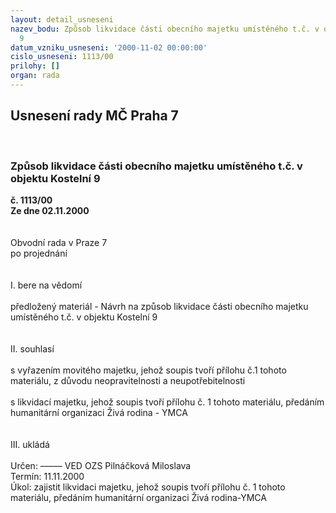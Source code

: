 ```yaml
---
layout: detail_usneseni
nazev_bodu: Způsob likvidace části obecního majetku umístěného t.č. v objektu Kostelní
  9
datum_vzniku_usneseni: '2000-11-02 00:00:00'
cislo_usneseni: 1113/00
prilohy: []
organ: rada
---
```

<div id="ucUsn_pList" class="usn">
	<span><h2>Usnesení rady MČ Praha 7 </h2>
<br></span><div class="standBody">
<span><h3>Způsob likvidace části obecního majetku umístěného t.č. v objektu Kostelní 9</h3></span><div class="center">
		<strong>č. 1113/00</strong><br>
	</div>
<div class="center">
		<strong>Ze dne 02.11.2000</strong><br><br>
	</div>
<br>Obvodní rada v Praze 7<br>po projednání<br><br><br>I.	bere na vědomí<br><br> předložený materiál - Návrh na způsob likvidace části obecního majetku umístěného t.č. v objektu Kostelní 9<br><br><br>II.	souhlasí <br><br>s vyřazením movitého majetku, jehož soupis tvoří přílohu č.1 tohoto materiálu, z důvodu neopravitelnosti a neupotřebitelnosti<br><br>s likvidací  majetku, jehož soupis tvoří přílohu č. 1 tohoto materiálu, předáním humanitární organizaci  Živá rodina - YMCA<br><br><br>III.	ukládá <br><br> Určen:	–––––	VED OZS Pilnáčková Miloslava<br>Termín: 11.11.2000<br>Úkol:	zajistit  likvidaci  majetku, jehož soupis tvoří přílohu č. 1 tohoto materiálu, předáním  humanitární organizaci Živá rodina-YMCA<br>   <br> </div>
</div>